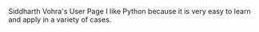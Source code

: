Siddharth Vohra's User Page
I like Python because it is very easy to learn and apply in a variety of cases.